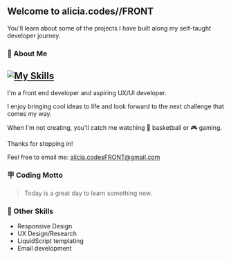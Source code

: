 
## Welcome to alicia.codes//FRONT

You'll learn about some of the projects I have built along my self-taught developer journey.

### 🪪 About Me
[![My Skills](https://skillicons.dev/icons?i=html,css,js,react,bootstrap,materialui,git,php,mysql,vscode,figma,ps,ai&perline=7)](https://skillicons.dev)
---
I'm a front end developer and  aspiring UX/UI developer.

I enjoy bringing cool ideas to life and look forward to the next challenge that comes my way.

When I'm not creating, you'll catch me watching 🏀 basketball or 🎮 gaming.

Thanks for stopping in! 

Feel free to email me: alicia.codesFRONT@gmail.com

### 🪧 Coding Motto
> Today is a great day to learn something new.

### 📐 Other Skills
- Responsive Design
- UX Design/Research
- LiquidScript templating
- Email development
